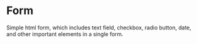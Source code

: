 # Form
Simple html form, which includes text field, checkbox, radio button, date, and other important elements in a single form.
